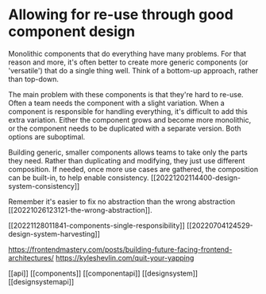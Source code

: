 # Allowing for re-use through good component design

Monolithic components that do everything have many problems. For that reason and more, it's often better to create more generic components (or 'versatile') that do a single thing well. Think of a bottom-up approach, rather than top-down.

The main problem with these components is that they're hard to re-use. Often a team needs the component with a slight variation. When a component is responsible for handling everything, it's difficult to add this extra variation. Either the component grows and become more monolithic, or the component needs to be duplicated with a separate version. Both options are suboptimal.

Building generic, smaller components allows teams to take only the parts they need. Rather than duplicating and modifying, they just use different composition. If needed, once more use cases are gathered, the composition can be built-in, to help enable consistency. [[20221202114400-design-system-consistency]]

Remember it's easier to fix no abstraction than the wrong abstraction [[20221026123121-the-wrong-abstraction]].

[[20221128011841-components-single-responsibility]]
[[20220704124529-design-system-harvesting]]

https://frontendmastery.com/posts/building-future-facing-frontend-architectures/
https://kyleshevlin.com/quit-your-yapping

[[api]]
[[components]]
[[componentapi]]
[[designsystem]]
[[designsystemapi]]